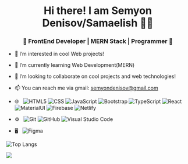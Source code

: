 <h1 align="center">Hi there! I am Semyon Denisov/Samaelish 👋🏻 </h1>
<h3 align="center">🚀 FrontEnd Developer | MERN Stack | Programmer  🚀</h3>

- 👀 I’m interested in cool Web projects!
- 🌱 I’m currently learning Web Development(MERN)
- 💞️ I’m looking to collaborate on cool projects and web technologies!
- 📫 You can reach me via gmail: semyondenisov@gmail.com

- 🌐 &nbsp;
  ![HTML5](https://img.shields.io/badge/-HTML5-333333?style=flat&logo=HTML5)
  ![CSS](https://img.shields.io/badge/-CSS-333333?style=flat&logo=CSS3&logoColor=1572B6)
  ![JavaScript](https://img.shields.io/badge/-JavaScript-333333?style=flat&logo=javascript)
  ![Bootstrap](https://img.shields.io/badge/-Bootstrap-333333?style=flat&logo=bootstrap&logoColor=563D7C)
  ![TypeScript](https://img.shields.io/badge/-TypeScript-333333?style=flat&logo=typescript)
  ![React](https://img.shields.io/badge/-React-333333?style=flat&logo=react)
  ![MaterialUI](https://img.shields.io/badge/-Material_UI-333333?style=flat&logo=material-ui)
  ![Firebase](https://img.shields.io/badge/-Firebase-333333?style=flat&logo=firebase)
  ![Netlify](https://img.shields.io/badge/-Netlify-333333?style=flat&logo=netlify)
- ⚙️ &nbsp;
  ![Git](https://img.shields.io/badge/-Git-333333?style=flat&logo=git)
  ![GitHub](https://img.shields.io/badge/-GitHub-333333?style=flat&logo=github)
  ![Visual Studio Code](https://img.shields.io/badge/-Visual%20Studio%20Code-333333?style=flat&logo=visual-studio-code&logoColor=007ACC)
- 🖥 &nbsp;
  ![Figma](https://img.shields.io/badge/-Figma-333333?style=flat&logo=figma)

![Top Langs](https://github-readme-stats.vercel.app/api/top-langs/?username=samaelish&theme=radical&title_color=8E2DE2&text_color=fff)

<img src="https://github-readme-stats.vercel.app/api?username=samaelish&show_icons=true&theme=radical&title_color=8E2DE2&text_color=fff&icon_color=8E2DE2">
